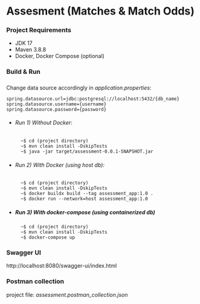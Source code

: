 # Assesment (Matches & Match Odds)
### Project Requirements

- JDK 17 
- Maven 3.8.8
- Docker, Docker Compose (optional)


### Build & Run
##### 
Change data source accordingly in *application.properties*:

	spring.datasource.url=jdbc:postgresql://localhost:5432/{db_name} 
	spring.datasource.username={username}  
	spring.datasource.password={password}

- ###### Run 1) Without Docker:

	    ~$ cd (project directory)
	    ~$ mvn clean install -DskipTests
	    ~$ java -jar target/assessment-0.0.1-SNAPSHOT.jar


- ###### Run 2) With Docker (using host db):

	    ~$ cd (project directory)
	    ~$ mvn clean install -DskipTests
	    ~$ docker buildx build --tag assessment_app:1.0 .
        ~$ docker run --network=host assessment_app:1.0 

- ##### Run 3) With docker-compose (using containerized db)

        ~$ cd (project directory)
	    ~$ mvn clean install -DskipTests
	    ~$ docker-compose up  

### Swagger UI
http://localhost:8080/swagger-ui/index.html

### Postman collection
project file: *assessment.postman_collection.json*

